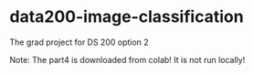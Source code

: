 # data200-image-classification
The grad project for DS 200 option 2

Note:
The part4 is downloaded from colab!
It is not run locally!


